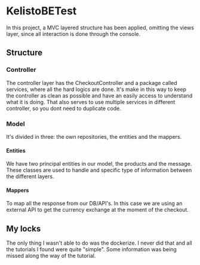 # KelistoBETest
In this project, a MVC layered structure has been applied, omitting the views layer, since all interaction is done through the console.
## Structure
### Controller
The controller layer has the CheckoutController and a package called services, where all the hard logics are done. It's make in this way to keep the controller as clean as possible and have an easily access to understand what it is doing. That also serves to use multiple services in different controller, so you dont need to duplicate code.

### Model
It's divided in three: the own repositories, the entities and the mappers.

#### Entities
We have two principal entities in our model, the products and the message. These classes are used to handle and specific type of information between the different layers.

#### Mappers 
To map all the response from our DB/API's. In this case we are using an external API to get the currency exchange at the moment of the checkout.


## My locks
The only thing I wasn't able to do was the dockerize. I never did that and all the tutorials I found were quite "simple". Some information was being missed along the way of the tutorial. 


